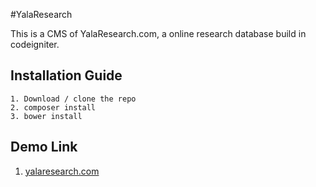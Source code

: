 #YalaResearch

This is a CMS of YalaResearch.com, a online research database build in codeigniter.

## Installation Guide
```
1. Download / clone the repo
2. composer install
3. bower install
```

## Demo Link

1. [yalaresearch.com](http://yalaresearch.com/)